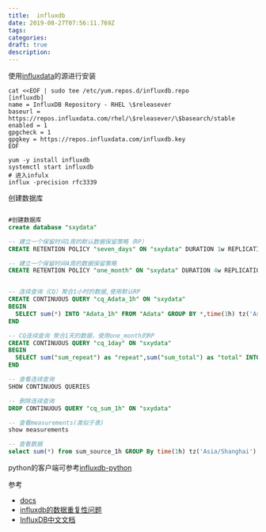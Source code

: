 ```yaml
---
title:  influxdb
date: 2019-08-27T07:56:11.769Z
tags: 
categories:
draft: true
description: 
---
```


使用[influxdata](https://docs.influxdata.com/influxdb/v1.7/introduction/installation/)的源进行安装

```shell
cat <<EOF | sudo tee /etc/yum.repos.d/influxdb.repo
[influxdb]
name = InfluxDB Repository - RHEL \$releasever
baseurl = https://repos.influxdata.com/rhel/\$releasever/\$basearch/stable
enabled = 1
gpgcheck = 1
gpgkey = https://repos.influxdata.com/influxdb.key
EOF

yum -y install influxdb
systemctl start influxdb
# 进入infulx
influx -precision rfc3339
```

创建数据库

```sql

#创建数据库
create database "sxydata"

-- 建立一个保留时间1周的默认数据保留策略（RP）
CREATE RETENTION POLICY "seven_days" ON "sxydata" DURATION 1w REPLICATION 1 DEFAULT

-- 建立一个保留时间4周的数据保留策略
CREATE RETENTION POLICY "one_month" ON "sxydata" DURATION 4w REPLICATION 1 


-- 连续查询（CQ）聚合1小时的数据,使用默认RP
CREATE CONTINUOUS QUERY "cq_Adata_1h" ON "sxydata"
BEGIN
  SELECT sum(*) INTO "Adata_1h" FROM "Adata" GROUP BY *,time(1h) tz('Asia/Shanghai')
END

-- CQ连续查询 聚合1天的数据，使用one_month的RP
CREATE CONTINUOUS QUERY "cq_1day" ON "sxydata"
BEGIN
  SELECT sum("sum_repeat") as "repeat",sum("sum_total") as "total" INTO "sxydata"."one_month"."sum_1day" FROM "sum_source_1h" GROUP BY *,time(1d) tz('Asia/Shanghai')
END

-- 查看连续查询
SHOW CONTINUOUS QUERIES

-- 删除连续查询
DROP CONTINUOUS QUERY "cq_sum_1h" ON "sxydata"

-- 查看measurements(类似于表)
show measurements

-- 查看数据
select sum(*) from sum_source_1h GROUP By time(1h) tz('Asia/Shanghai')
```

python的客户端可参考[influxdb-python](https://github.com/influxdata/influxdb-python)


参考  

- [docs](https://v2.docs.influxdata.com/v2.0/get-started/)
- [influxdb的数据重复性问题](https://docs.influxdata.com/influxdb/v1.7/troubleshooting/frequently-asked-questions/#how-does-influxdb-handle-duplicate-points)
- [InfluxDB中文文档](https://jasper-zhang1.gitbooks.io/influxdb/content/)